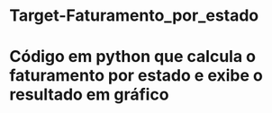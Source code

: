 # Target-Faturamento_por_estado
# Código em python que calcula o faturamento por estado e exibe o resultado em gráfico
